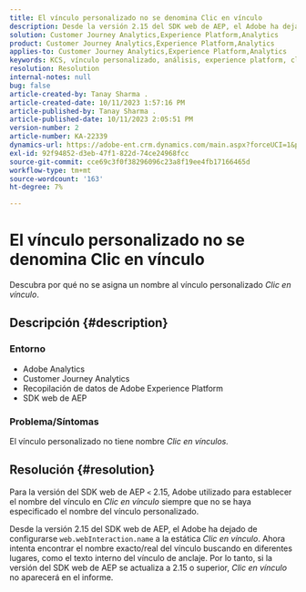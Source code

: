 ```yaml
---
title: El vínculo personalizado no se denomina Clic en vínculo
description: Desde la versión 2.15 del SDK web de AEP, el Adobe ha dejado de establecer web.webInteraction.name en el vínculo estático.
solution: Customer Journey Analytics,Experience Platform,Analytics
product: Customer Journey Analytics,Experience Platform,Analytics
applies-to: Customer Journey Analytics,Experience Platform,Analytics
keywords: KCS, vínculo personalizado, análisis, experience platform, clic en vínculo, SDK web, análisis de recorrido del cliente
resolution: Resolution
internal-notes: null
bug: false
article-created-by: Tanay Sharma .
article-created-date: 10/11/2023 1:57:16 PM
article-published-by: Tanay Sharma .
article-published-date: 10/11/2023 2:05:51 PM
version-number: 2
article-number: KA-22339
dynamics-url: https://adobe-ent.crm.dynamics.com/main.aspx?forceUCI=1&pagetype=entityrecord&etn=knowledgearticle&id=64cd5812-3e68-ee11-9ae7-6045bd0063aa
exl-id: 92f94852-d3eb-47f1-822d-74ce24968fcc
source-git-commit: cce69c3f0f38296096c23a8f19ee4fb17166465d
workflow-type: tm+mt
source-wordcount: '163'
ht-degree: 7%

---
```


# El vínculo personalizado no se denomina Clic en vínculo


Descubra por qué no se asigna un nombre al vínculo personalizado *Clic en vínculo*.

## Descripción {#description}


### <b>Entorno</b>

- Adobe Analytics
- Customer Journey Analytics
- Recopilación de datos de Adobe Experience Platform
- SDK web de AEP


### <b>Problema/Síntomas</b>

El vínculo personalizado no tiene nombre *Clic en vínculos.*


## Resolución {#resolution}


Para la versión del SDK web de AEP `<` 2.15, Adobe utilizado para establecer el nombre del vínculo en *Clic en vínculo* siempre que no se haya especificado el nombre del vínculo personalizado.

Desde la versión 2.15 del SDK web de AEP, el Adobe ha dejado de configurarse `web.webInteraction.name` a la estática *Clic en vínculo*. Ahora intenta encontrar el nombre exacto/real del vínculo buscando en diferentes lugares, como el texto interno del vínculo de anclaje. Por lo tanto, si la versión del SDK web de AEP se actualiza a 2.15 o superior, *Clic en vínculo* no aparecerá en el informe.
